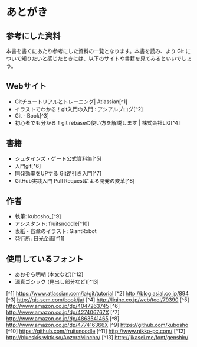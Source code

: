 # あとがき

## 参考にした資料

本書を書くにあたり参考にした資料の一覧となります。本書を読み、より Git について知りたいと感じたときには、以下のサイトや書籍を見てみるといいでしょう。

## Webサイト

- Gitチュートリアルとトレーニング| Atlassian[^1]
- イラストでわかる！git入門の入門 : アシアルブログ[^2]
- Git - Book[^3]
- 初心者でも分かる！git rebaseの使い方を解説します | 株式会社LIG[^4]

## 書籍

- シュタインズ・ゲート公式資料集[^5]
- 入門git[^6]
- 開発効率をUPする Git逆引き入門[^7]
- GitHub実践入門 Pull Requestによる開発の変革[^8]

## 作者

- 執筆: kubosho_[^9]
- アシスタント: fruitsnoodle[^10]
- 表紙・各章のイラスト: GiantRobot
- 発行所: 日光企画[^11]

## 使用しているフォント

- あおぞら明朝 (本文など)[^12]
- 源真ゴシック (見出し部分など)[^13]

[^1] https://www.atlassian.com/ja/git/tutorial
[^2] http://blog.asial.co.jp/894
[^3] http://git-scm.com/book/ja/
[^4] http://liginc.co.jp/web/tool/79390
[^5] http://www.amazon.co.jp/dp/4047263745
[^6] http://www.amazon.co.jp/dp/427406767X
[^7] http://www.amazon.co.jp/dp/4863541465
[^8] http://www.amazon.co.jp/dp/477416366X
[^9] https://github.com/kubosho
[^10] https://github.com/fruitsnoodle
[^11] http://www.nikko-pc.com/
[^12] http://blueskis.wktk.so/AozoraMincho/
[^13] http://jikasei.me/font/genshin/